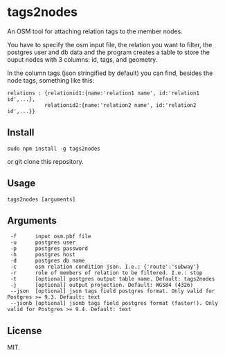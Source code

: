 tags2nodes
==========

An OSM tool for attaching relation tags to the member nodes.

You have to specify the osm input file, the relation you want to filter, the postgres user and db data and the program creates a table to store the ouput nodes with 3 columns: id, tags, and geometry.

In the column tags (json stringified by default) you can find, besides the node tags, something like this:

```
relations : {relationid1:{name:'relation1 name', id:'relation1 id',...},
            relationid2:{name:'relation2 name', id:'relation2 id',...}}
```

Install
-------

```
sudo npm install -g tags2nodes
```
or git clone this repository.

Usage
-----

```
tags2nodes [arguments]
```

Arguments
-------

```
 -f      input osm.pbf file
 -u      postgres user
 -p      postgres password
 -h      postgres host
 -d      postgres db name
 -c      osm relation condition json. I.e.: {'route':'subway'}
 -r      role of members of relation to be filtered. I.e.: stop
 -t      [optional] postgres output table name. Default: tags2nodes
 -j      [optional] output projection. Default: WGS84 (4326)
 --json  [optional] json tags field postgres format. Only valid for Postgres >= 9.3. Default: text
 --jsonb [optional] jsonb tags field postgres format (faster!). Only valid for Postgres >= 9.4. Default: text
 ```
	
License
-------

MIT.
